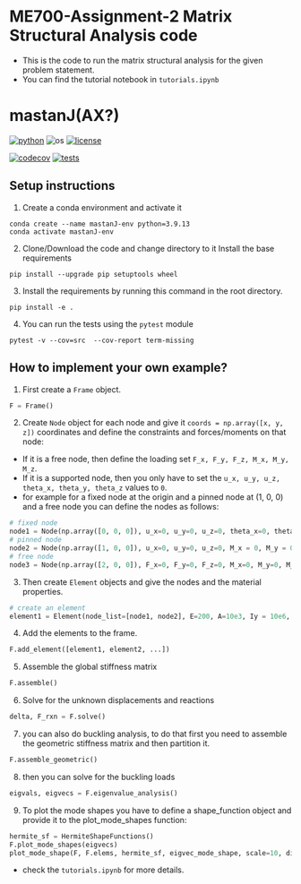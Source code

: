# ME700-Assignment-2 Matrix Structural Analysis code
* This is the code to run the matrix structural analysis for the given problem statement.
* You can find the tutorial notebook in `tutorials.ipynb`
# mastanJ(AX?)
[![python](https://img.shields.io/badge/python-3.12-blue.svg)](https://www.python.org/)
![os](https://img.shields.io/badge/os-ubuntu%20|%20macos%20|%20windows-blue.svg)
[![license](https://img.shields.io/badge/license-MIT-green.svg)](https://github.com/sandialabs/sibl#license)

[![codecov](https://codecov.io/gh/erfanhamdi/mastanJ/graph/badge.svg?token=ZOJJW4Z03P)](https://codecov.io/gh/erfanhamdi/mastanJ)
[![tests](https://github.com/erfanhamdi/mastanJ/actions/workflows/code-coverage.yml/badge.svg)](https://github.com/erfanhamdi/mastanJ/actions)

## Setup instructions
1. Create a conda environment and activate it
```
conda create --name mastanJ-env python=3.9.13
conda activate mastanJ-env
```
2. Clone/Download the code and change directory to it Install the base requirements
```
pip install --upgrade pip setuptools wheel
```
3. Install the requirements by running this command in the root directory.
```
pip install -e .
```
4. You can run the tests using the `pytest` module
```
pytest -v --cov=src  --cov-report term-missing
```
## How to implement your own example?
1. First create a `Frame` object.
```python
F = Frame()
```
2. Create `Node` object for each node and give it `coords = np.array([x, y, z])` coordinates and define the constraints and forces/moments on that node: 
* If it is a free node, then define the loading set `F_x, F_y, F_z, M_x, M_y, M_z`.
* If it is a supported node, then you only have to set the `u_x, u_y, u_z, theta_x, theta_y, theta_z` values to `0`. 
* for example for a fixed node at the origin and a pinned node at (1, 0, 0) and a free node you can define the nodes as follows:
```python
# fixed node
node1 = Node(np.array([0, 0, 0]), u_x=0, u_y=0, u_z=0, theta_x=0, theta_y=0, theta_z=0)
# pinned node
node2 = Node(np.array([1, 0, 0]), u_x=0, u_y=0, u_z=0, M_x = 0, M_y = 0, M_z = 0)
# free node
node3 = Node(np.array([2, 0, 0]), F_x=0, F_y=0, F_z=0, M_x=0, M_y=0, M_z=0)
```
3. Then create `Element` objects and give the nodes and the material properties.
```python
# create an element
element1 = Element(node_list=[node1, node2], E=200, A=10e3, Iy = 10e6, Iz = 10e6, J=10e6, nu = 0.3, local_z = np.array([0,0,1]))
```
4. Add the elements to the frame.
```python
F.add_element([element1, element2, ...])
```
5. Assemble the global stiffness matrix 
```python
F.assemble()
```
6. Solve for the unknown displacements and reactions
```python
delta, F_rxn = F.solve()
```
7. you can also do buckling analysis, to do that first you need to assemble the geometric stiffness matrix and then partition it.
```python
F.assemble_geometric()
```
8. then you can solve for the buckling loads
```python
eigvals, eigvecs = F.eigenvalue_analysis()
```
9. To plot the mode shapes you have to define a shape_function object and provide it to the plot_mode_shapes function:
```python
hermite_sf = HermiteShapeFunctions()
F.plot_mode_shapes(eigvecs)
plot_mode_shape(F, F.elems, hermite_sf, eigvec_mode_shape, scale=10, discretization_points=20)
```
* check the `tutorials.ipynb` for more details.
